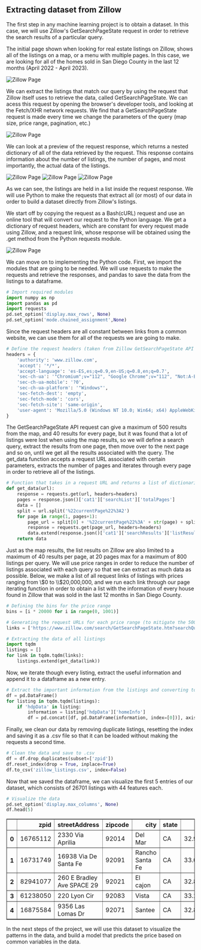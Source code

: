 ## **Extracting dataset from Zillow**

The first step in any machine learning project is to obtain a dataset. In this case, we will use Zillow's GetSearchPageState request in order to retrieve the search results of a particular query. 

The initial page shown when looking for real estate listings on Zillow, shows all of the listings on a map, or a menu with multiple pages. In this case, we are looking for all of the homes sold in San Diego County in the last 12 months (April 2022 - April 2023).

![Zillow Page](images/zillow_1.PNG)

We can extract the listings that match our query by using the request that Zillow itself uses to retrieve the data, called GetSearchPageState. We can acess this request by opening the browser's developer tools, and looking at the Fetch/XHR network requests. We find that a GetSearchPageState request is made every time we change the parameters of the query (map size, price range, pagination, etc.)

![Zillow Page](images/zillow_2.PNG)

We can look at a preview of the request response, which returns a nested dictionary of all of the data retrieved by the request. This response contains information about the number of listings, the number of pages, and most importantly, the actual data of the listings. 

![Zillow Page](images/zillow_3.PNG)
![Zillow Page](images/zillow_4.PNG)
![Zillow Page](images/zillow_5.PNG)

As we can see, the listings are held in a list inside the request response. We will use Python to make the requests that extract all (or most) of our data in order to build a dataset directly from Zillow's listings.

We start off by copying the request as a Bash(cURL) request and use an online tool that will convert our request to the Python language. We get a dictionary of request headers, which are constant for every request made using Zillow, and a request link, whose response will be obtained using the .get method from the Python requests module. 

![Zillow Page](images/zillow_6.PNG)

We can move on to implementing the Python code. First, we import the modules that are going to be needed. We will use requests to make the requests and retrieve the responses, and pandas to save the data from the listings to a dataframe.


```python
# Import required modules
import numpy as np
import pandas as pd
import requests
pd.set_option('display.max_rows', None)
pd.set_option('mode.chained_assignment',None)
```

Since the request headers are all constant between links from a common website, we can use them for all of the requests we are going to make. 


```python
# Define the request headers (taken from Zillow GetSearchPageState API request)
headers = {
    'authority': 'www.zillow.com',
    'accept': '*/*',
    'accept-language': 'es-ES,es;q=0.9,en-US;q=0.8,en;q=0.7',
    'sec-ch-ua': '"Chromium";v="112", "Google Chrome";v="112", "Not:A-Brand";v="99"',
    'sec-ch-ua-mobile': '?0',
    'sec-ch-ua-platform': '"Windows"',
    'sec-fetch-dest': 'empty',
    'sec-fetch-mode': 'cors',
    'sec-fetch-site': 'same-origin',
    'user-agent': 'Mozilla/5.0 (Windows NT 10.0; Win64; x64) AppleWebKit/537.36 (KHTML, like Gecko) Chrome/112.0.0.0 Safari/537.36',
}
```

The GetSearchPageState API request can give a maximum of 500 results from the map, and 40 results for every page, but it was found that a lot of listings were lost when using the map results, so we will define a search query, extract the results from one page, then move over to the next page and so on, until we get all the results associated with the query. 
The get_data function accepts a request URL associated with certain parameters, extracts the number of pages and iterates through every page in order to retrieve all of the listings. 


```python
# Function that takes in a request URL and returns a list of dictionaries with the data for the Zillow listings from each result page
def get_data(url):
    response = requests.get(url, headers=headers)
    pages = response.json()['cat1']['searchList']['totalPages']
    data = []
    split = url.split('%22currentPage%22%3A2')
    for page in range(1, pages+1):
        page_url = split[0] + '%22currentPage%22%3A' + str(page) + split[1]
        response = requests.get(page_url, headers=headers)
        data.extend(response.json()['cat1']['searchResults']['listResults'])
    return data
```

Just as the map results, the list results on Zillow are also limited to a maximum of 40 results per page, at 20 pages max for a maximum of 800 listings per query. We will use price ranges in order to reduce the number of listings associated with each query so that we can extract as much data as possible. Below, we make a list of all request links of listings with prices ranging from \\$0 to \\$20,000,000, and we run each link through our page iterating function in order to obtain a list with the information of every house found in Zillow that was sold in the last 12 months in San Diego County.


```python
# Defining the bins for the price range
bins = [i * 20000 for i in range(0, 1001)]

# Generating the request URLs for each price range (to mitigate the 500 maximum results per page limit)
links = ['https://www.zillow.com/search/GetSearchPageState.htm?searchQueryState=%7B%22mapBounds%22%3A%7B%22north%22%3A33.97337635760156%2C%22east%22%3A-115.66360693554688%2C%22south%22%3A32.052726223972044%2C%22west%22%3A-118.02841406445313%7D%2C%22isMapVisible%22%3Atrue%2C%22filterState%22%3A%7B%22doz%22%3A%7B%22value%22%3A%2212m%22%7D%2C%22sortSelection%22%3A%7B%22value%22%3A%22globalrelevanceex%22%7D%2C%22isAllHomes%22%3A%7B%22value%22%3Atrue%7D%2C%22isRecentlySold%22%3A%7B%22value%22%3Atrue%7D%2C%22isForSaleByAgent%22%3A%7B%22value%22%3Afalse%7D%2C%22isForSaleByOwner%22%3A%7B%22value%22%3Afalse%7D%2C%22isNewConstruction%22%3A%7B%22value%22%3Afalse%7D%2C%22isComingSoon%22%3A%7B%22value%22%3Afalse%7D%2C%22isAuction%22%3A%7B%22value%22%3Afalse%7D%2C%22isForSaleForeclosure%22%3A%7B%22value%22%3Afalse%7D%2C%22price%22%3A%7B%22min%22%3A' + str(bins[i+1]) + '%2C%22min%22%3A' + str(bins[i]) +'%7D%2C%22monthlyPayment%22%3A%7B%22min%22%3A494%2C%22max%22%3A987%7D%7D%2C%22isListVisible%22%3Atrue%2C%22regionSelection%22%3A%5B%7B%22regionId%22%3A2841%2C%22regionType%22%3A4%7D%5D%2C%22pagination%22%3A%7B%22currentPage%22%3A2%7D%2C%22mapZoom%22%3A9%7D&wants={%22cat1%22:[%22listResults%22,%22mapResults%22]}&requestId=12' for i in range(len(bins)-1)]

# Extracting the data of all listings
import tqdm
listings = []
for link in tqdm.tqdm(links):
    listings.extend(get_data(link))
```

Now, we iterate though every listing, extract the useful information and append it to a dataframe as a new entry. 


```python
# Extract the important information from the listings and converting to pandas dataframe
df = pd.DataFrame()
for listing in tqdm.tqdm(listings):
    if 'hdpData' in listing:
        information = listing['hdpData']['homeInfo']
        df = pd.concat([df, pd.DataFrame(information, index=[0])], axis=0)
```

Finally, we clean our data by removing duplicate listings, resetting the index and saving it as a .csv file so that it can be loaded without making the requests a second time.


```python
# Clean the data and save to .csv
df = df.drop_duplicates(subset=['zpid'])
df.reset_index(drop = True, inplace=True)
df.to_csv('zillow_listings.csv', index=False)
```

Now that we saved the dataframe, we can visualize the first 5 entries of our dataset, which consists of 26701 listings with 44 features each.


```python
# Visualize the data
pd.set_option('display.max_columns', None)
df.head(5)
```




<div>
<table border="1" class="dataframe">
  <thead>
    <tr style="text-align: right;">
      <th></th>
      <th>zpid</th>
      <th>streetAddress</th>
      <th>zipcode</th>
      <th>city</th>
      <th>state</th>
      <th>latitude</th>
      <th>longitude</th>
      <th>price</th>
      <th>dateSold</th>
      <th>bathrooms</th>
      <th>bedrooms</th>
      <th>livingArea</th>
      <th>homeType</th>
      <th>homeStatus</th>
      <th>daysOnZillow</th>
      <th>isFeatured</th>
      <th>shouldHighlight</th>
      <th>zestimate</th>
      <th>rentZestimate</th>
      <th>listing_sub_type</th>
      <th>isUnmappable</th>
      <th>isPreforeclosureAuction</th>
      <th>homeStatusForHDP</th>
      <th>priceForHDP</th>
      <th>isNonOwnerOccupied</th>
      <th>isPremierBuilder</th>
      <th>isZillowOwned</th>
      <th>currency</th>
      <th>country</th>
      <th>taxAssessedValue</th>
      <th>lotAreaValue</th>
      <th>lotAreaUnit</th>
      <th>unit</th>
      <th>isRentalWithBasePrice</th>
      <th>datePriceChanged</th>
      <th>priceReduction</th>
      <th>priceChange</th>
      <th>videoCount</th>
      <th>providerListingID</th>
      <th>newConstructionType</th>
      <th>contingentListingType</th>
      <th>openHouse</th>
      <th>open_house_info</th>
      <th>comingSoonOnMarketDate</th>
    </tr>
  </thead>
  <tbody>
    <tr>
      <th>0</th>
      <td>16765112</td>
      <td>2330 Via Aprilia</td>
      <td>92014</td>
      <td>Del Mar</td>
      <td>CA</td>
      <td>32.934574</td>
      <td>-117.251900</td>
      <td>8500.0</td>
      <td>1.680246e+12</td>
      <td>4.0</td>
      <td>3.0</td>
      <td>2899.0</td>
      <td>SINGLE_FAMILY</td>
      <td>RECENTLY_SOLD</td>
      <td>-1</td>
      <td>False</td>
      <td>False</td>
      <td>2759800.0</td>
      <td>9650.0</td>
      <td>NaN</td>
      <td>False</td>
      <td>False</td>
      <td>RECENTLY_SOLD</td>
      <td>8500.0</td>
      <td>True</td>
      <td>False</td>
      <td>False</td>
      <td>USD</td>
      <td>USA</td>
      <td>1340151.0</td>
      <td>7840.00</td>
      <td>sqft</td>
      <td>NaN</td>
      <td>NaN</td>
      <td>NaN</td>
      <td>NaN</td>
      <td>NaN</td>
      <td>NaN</td>
      <td>NaN</td>
      <td>NaN</td>
      <td>NaN</td>
      <td>NaN</td>
      <td>NaN</td>
      <td>NaN</td>
    </tr>
    <tr>
      <th>1</th>
      <td>16731749</td>
      <td>16938 Via De Santa Fe</td>
      <td>92091</td>
      <td>Rancho Santa Fe</td>
      <td>CA</td>
      <td>33.018356</td>
      <td>-117.201935</td>
      <td>6499.0</td>
      <td>1.677917e+12</td>
      <td>2.0</td>
      <td>2.0</td>
      <td>1530.0</td>
      <td>CONDO</td>
      <td>RECENTLY_SOLD</td>
      <td>-1</td>
      <td>False</td>
      <td>False</td>
      <td>1359200.0</td>
      <td>3898.0</td>
      <td>NaN</td>
      <td>False</td>
      <td>False</td>
      <td>RECENTLY_SOLD</td>
      <td>6499.0</td>
      <td>True</td>
      <td>False</td>
      <td>False</td>
      <td>USD</td>
      <td>USA</td>
      <td>557001.0</td>
      <td>NaN</td>
      <td>NaN</td>
      <td>NaN</td>
      <td>NaN</td>
      <td>NaN</td>
      <td>NaN</td>
      <td>NaN</td>
      <td>NaN</td>
      <td>NaN</td>
      <td>NaN</td>
      <td>NaN</td>
      <td>NaN</td>
      <td>NaN</td>
      <td>NaN</td>
    </tr>
    <tr>
      <th>2</th>
      <td>82941077</td>
      <td>260 E Bradley Ave SPACE 29</td>
      <td>92021</td>
      <td>El cajon</td>
      <td>CA</td>
      <td>32.821266</td>
      <td>-116.958670</td>
      <td>20000.0</td>
      <td>1.677139e+12</td>
      <td>1.0</td>
      <td>2.0</td>
      <td>800.0</td>
      <td>MANUFACTURED</td>
      <td>RECENTLY_SOLD</td>
      <td>-1</td>
      <td>False</td>
      <td>False</td>
      <td>NaN</td>
      <td>2281.0</td>
      <td>NaN</td>
      <td>False</td>
      <td>False</td>
      <td>RECENTLY_SOLD</td>
      <td>20000.0</td>
      <td>True</td>
      <td>False</td>
      <td>False</td>
      <td>USD</td>
      <td>USA</td>
      <td>24248.0</td>
      <td>2.78</td>
      <td>acres</td>
      <td>Space 29</td>
      <td>NaN</td>
      <td>NaN</td>
      <td>NaN</td>
      <td>NaN</td>
      <td>NaN</td>
      <td>NaN</td>
      <td>NaN</td>
      <td>NaN</td>
      <td>NaN</td>
      <td>NaN</td>
      <td>NaN</td>
    </tr>
    <tr>
      <th>3</th>
      <td>61238050</td>
      <td>220 Lyon Cir</td>
      <td>92083</td>
      <td>Vista</td>
      <td>CA</td>
      <td>33.192005</td>
      <td>-117.238144</td>
      <td>3895.0</td>
      <td>1.676880e+12</td>
      <td>2.5</td>
      <td>3.0</td>
      <td>1903.0</td>
      <td>SINGLE_FAMILY</td>
      <td>RECENTLY_SOLD</td>
      <td>-1</td>
      <td>False</td>
      <td>False</td>
      <td>828800.0</td>
      <td>3792.0</td>
      <td>NaN</td>
      <td>False</td>
      <td>False</td>
      <td>RECENTLY_SOLD</td>
      <td>3895.0</td>
      <td>True</td>
      <td>False</td>
      <td>False</td>
      <td>USD</td>
      <td>USA</td>
      <td>569249.0</td>
      <td>9741.00</td>
      <td>sqft</td>
      <td>NaN</td>
      <td>NaN</td>
      <td>NaN</td>
      <td>NaN</td>
      <td>NaN</td>
      <td>NaN</td>
      <td>NaN</td>
      <td>NaN</td>
      <td>NaN</td>
      <td>NaN</td>
      <td>NaN</td>
      <td>NaN</td>
    </tr>
    <tr>
      <th>4</th>
      <td>16875584</td>
      <td>9356 Las Lomas Dr</td>
      <td>92071</td>
      <td>Santee</td>
      <td>CA</td>
      <td>32.863760</td>
      <td>-117.001550</td>
      <td>1000.0</td>
      <td>1.675843e+12</td>
      <td>2.0</td>
      <td>3.0</td>
      <td>1676.0</td>
      <td>SINGLE_FAMILY</td>
      <td>RECENTLY_SOLD</td>
      <td>-1</td>
      <td>False</td>
      <td>False</td>
      <td>893100.0</td>
      <td>3800.0</td>
      <td>NaN</td>
      <td>False</td>
      <td>False</td>
      <td>RECENTLY_SOLD</td>
      <td>1000.0</td>
      <td>True</td>
      <td>False</td>
      <td>False</td>
      <td>USD</td>
      <td>USA</td>
      <td>795000.0</td>
      <td>NaN</td>
      <td>NaN</td>
      <td>NaN</td>
      <td>NaN</td>
      <td>NaN</td>
      <td>NaN</td>
      <td>NaN</td>
      <td>NaN</td>
      <td>NaN</td>
      <td>NaN</td>
      <td>NaN</td>
      <td>NaN</td>
      <td>NaN</td>
      <td>NaN</td>
    </tr>
  </tbody>
</table>
</div>



In the next steps of the project, we will use this dataset to visualize the patterns in the data, and build a model that predicts the price based on common variables in the data.
